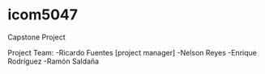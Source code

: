 # icom5047
Capstone Project

Project Team:
-Ricardo Fuentes [project manager]
-Nelson Reyes
-Enrique Rodríguez
-Ramón Saldaña
